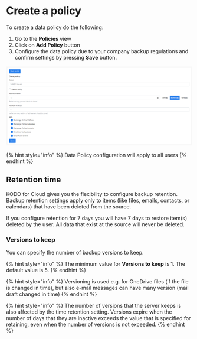 # Create a policy

To create a data policy do the following:

1. Go to the **Policies** view
2. Click on **Add Policy** button
3. Configure the data policy due to your company backup regulations and confirm settings by pressing **Save** button. 

![](../../.gitbook/assets/kodo-cloud-administration-policies07.png)

{% hint style="info" %}
Data Policy configuration will apply to all users 
{% endhint %}

## Retention time

KODO for Cloud gives you the flexibility to configure backup retention. Backup retention settings apply only to items \(like files, emails, contacts, or calendars\) that have been deleted from the source.

If you configure retention for 7 days you will have 7 days to restore item\(s\) deleted by the user. All data that exist at the source will never be deleted.

### Versions to keep

You can specify the number of backup versions to keep.

{% hint style="info" %}
The minimum value for **Versions to keep** is 1. The default value is 5.
{% endhint %}

{% hint style="info" %}
Versioning is used e.g. for OneDrive files \(if the file is changed in time\), but also e-mail messages can have many version \(mail draft changed in time\)
{% endhint %}

{% hint style="info" %}
The number of versions that the server keeps is also affected by the time retention setting. Versions expire when the number of days that they are inactive exceeds the value that is specified for retaining, even when the number of versions is not exceeded.
{% endhint %}





